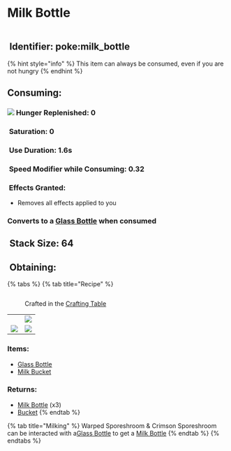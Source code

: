 # Milk Bottle

<figure><img src="https://github.com/user-attachments/assets/ab064ff8-ecab-4101-b7e7-a7ec210c4788" alt=""><figcaption></figcaption></figure>

## <img src="https://minecraft.wiki/images/Name_Tag_JE2_BE2.png?cbdc1" alt="" data-size="line"> Identifier: **poke:milk\_bottle** <a href="#identifier" id="identifier"></a>

{% hint style="info" %}
This item can always be consumed, even if you are not hungry
{% endhint %}

## Consuming:

### &#x20;    ![](https://wiki.bedrock.dev/assets/images/concepts/emojis/hud/food.png) **Hunger Replenished**: 0

### &#x20;    <img src="https://minecraft.wiki/images/Saturation_JE1.png?dbba6" alt="" data-size="line"> **Saturation**: 0

### &#x20;    <img src="https://minecraft.wiki/images/Clock_JE3_BE3.gif?8eaae" alt="" data-size="line"> **Use Duration**: 1.6s

### &#x20;    <img src="https://minecraft.wiki/images/Slowness_JE4.png?d415c" alt="" data-size="line"> **Speed Modifier while Consuming**: 0.32

### &#x20;     <img src="https://github.com/user-attachments/assets/53329be8-f7e5-4c01-b7e4-a27b567c7998" alt="" data-size="line"> Effects Granted:

* Removes all effects applied to you

### Converts to a <img src="https://minecraft.wiki/images/Glass_Bottle_JE2_BE2.png?4b45e" alt="" data-size="line">[Glass Bottle](https://minecraft.wiki/w/Glass\_Bottle) when consumed



## <img src="https://minecraft.wiki/images/Light_Gray_Bundle_JE1_BE1.png?b552e" alt="" data-size="line"> Stack Size: 64

## <img src="https://minecraft.wiki/images/thumb/Crafting_Table_JE4_BE3.png/150px-Crafting_Table_JE4_BE3.png?5767f" alt="" data-size="line"> Obtaining:

{% tabs %}
{% tab title="Recipe" %}
<figure><img src="https://minecraft.wiki/images/thumb/Crafting_Table_JE4_BE3.png/150px-Crafting_Table_JE4_BE3.png?5767f" alt=""><figcaption><p>Crafted in the <a href="https://minecraft.wiki/w/Crafting_Table">Crafting Table</a></p></figcaption></figure>

|                                                                                                     |                                                                      |
| :-------------------------------------------------------------------------------------------------: | :------------------------------------------------------------------: |
| <img src="https://minecraft.wiki/images/Milk_Bucket_JE2_BE2.png?99ff1" alt="" data-size="original"> | ![](https://minecraft.wiki/images/Glass\_Bottle\_JE2\_BE2.png?4b45e) |
|                 ![](https://minecraft.wiki/images/Glass\_Bottle\_JE2\_BE2.png?4b45e)                | ![](https://minecraft.wiki/images/Glass\_Bottle\_JE2\_BE2.png?4b45e) |

### Items:

* <img src="https://minecraft.wiki/images/Glass_Bottle_JE2_BE2.png?4b45e" alt="" data-size="line">[Glass Bottle](https://minecraft.wiki/w/Glass\_Bottle)
* <img src="https://minecraft.wiki/images/Milk_Bucket_JE2_BE2.png?99ff1" alt="" data-size="line">[Milk Bucket](https://minecraft.wiki/w/Milk\_Bucket)

### Returns:

* <img src="https://github.com/user-attachments/assets/ab064ff8-ecab-4101-b7e7-a7ec210c4788" alt="" data-size="line">[Milk Bottle](milk-bottle.md) (x3)
* <img src="https://minecraft.wiki/images/Bucket_JE2_BE2.png?cf507" alt="" data-size="line">[Bucket](https://minecraft.wiki/w/Bucket)
{% endtab %}

{% tab title="Milking" %}
Warped Sporeshroom & Crimson Sporeshroom can be interacted with a<img src="https://minecraft.wiki/images/Glass_Bottle_JE2_BE2.png?4b45e" alt="" data-size="line">[Glass Bottle](https://minecraft.wiki/w/Glass\_Bottle) to get a <img src="https://github.com/user-attachments/assets/ab064ff8-ecab-4101-b7e7-a7ec210c4788" alt="" data-size="line">[Milk Bottle](milk-bottle.md)
{% endtab %}
{% endtabs %}
